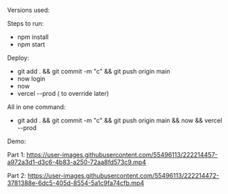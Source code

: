 Versions used:

Steps to run:

- npm install
- npm start

Deploy:

- git add . && git commit -m "c" && git push origin main
- now login
- now
- vercel --prod ( to override later)

All in one command:

- git add . && git commit -m "c" && git push origin main && now && vercel --prod



Demo:

Part 1:
https://user-images.githubusercontent.com/55496113/222214457-a972a3d1-d3c6-4b83-a250-72aa8fd573c9.mp4

Part 2:
https://user-images.githubusercontent.com/55496113/222214472-3781388e-6dc5-405d-8554-5a1c9fa74cfb.mp4
